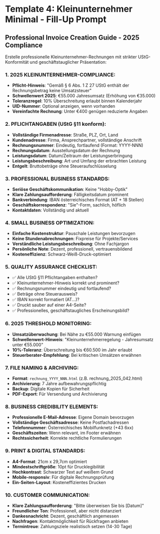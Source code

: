 # Template 4: Kleinunternehmer Minimal - Fill-Up Prompt

## Professional Invoice Creation Guide - 2025 Compliance

Erstelle professionelle Kleinunternehmer-Rechnungen mit strikter UStG-Konformität und geschäftstauglicher Präsentation:

### 1. 2025 KLEINUNTERNEHMER-COMPLIANCE:
- **Pflicht-Hinweis**: "Gemäß § 6 Abs. 1 Z 27 UStG enthält der Rechnungsbetrag keine Umsatzsteuer"
- **Schwellenwert 2025**: €55.000 Jahresumsatz (Erhöhung von €35.000)
- **Toleranzregel**: 10% Überschreitung erlaubt binnen Kalenderjahr
- **UID-Nummer**: Optional anzeigen, wenn vorhanden
- **Vereinfachte Rechnung**: Unter €400 genügen reduzierte Angaben

### 2. PFLICHTANGABEN (UStG §11 konform):
- **Vollständige Firmenadresse**: Straße, PLZ, Ort, Land
- **Kundenadresse**: Firma, Ansprechpartner, vollständige Anschrift
- **Rechnungsnummer**: Eindeutig, fortlaufend (Format: YYYY-NNN)
- **Rechnungsdatum**: Ausstellungsdatum der Rechnung
- **Leistungsdatum**: Datum/Zeitraum der Leistungserbringung
- **Leistungsbeschreibung**: Art und Umfang der erbrachten Leistung
- **Entgelt**: Bruttobeträge ohne Steueraufschlüsselung

### 3. PROFESSIONAL BUSINESS STANDARDS:
- **Seriöse Geschäftskommunikation**: Keine "Hobby-Optik"
- **Klare Zahlungsaufforderung**: Fälligkeitsdatum prominent
- **Bankverbindung**: IBAN österreichisches Format (AT + 18 Stellen)
- **Geschäftskorrespondenz**: "Sie"-Form, sachlich, höflich
- **Kontaktdaten**: Vollständig und aktuell

### 4. SMALL BUSINESS OPTIMIZATION:
- **Einfache Kostenstruktur**: Pauschale Leistungen bevorzugen
- **Keine Stundenabrechnungen**: Fixpreise für Projekte/Services
- **Verständliche Leistungsbeschreibung**: Ohne Fachjargon
- **Persönliche Note**: Dezent, professionell, vertrauensbildend
- **Kosteneffizienz**: Schwarz-Weiß-Druck-optimiert

### 5. QUALITY ASSURANCE CHECKLIST:
- ✅ Alle UStG §11 Pflichtangaben enthalten?
- ✅ Kleinunternehmer-Hinweis korrekt und prominent?
- ✅ Rechnungsnummer eindeutig und fortlaufend?
- ✅ Beträge ohne Steuerausweis?
- ✅ IBAN korrekt formatiert (AT...)?
- ✅ Druckt sauber auf einer A4-Seite?
- ✅ Professionelles, geschäftstaugliches Erscheinungsbild?

### 6. 2025 THRESHOLD MONITORING:
- **Umsatzüberwachung**: Bei Nähe zu €55.000 Warnung einfügen
- **Schwellenwert-Hinweis**: "Kleinunternehmerregelung - Jahresumsatz unter €55.000"
- **10%-Toleranz**: Überschreitung bis €60.500 im Jahr erlaubt
- **Steuerberater-Empfehlung**: Bei kritischen Umsätzen erwähnen

### 7. FILE NAMING & ARCHIVING:
- **Format**: `rechnung_YYYY_NNN.html` (z.B. rechnung_2025_042.html)
- **Archivierung**: 7 Jahre aufbewahrungspflichtig
- **Backup**: Digitale Kopien für Sicherheit
- **PDF-Export**: Für Versendung und Archivierung

### 8. BUSINESS CREDIBILITY ELEMENTS:
- **Professionelle E-Mail-Adresse**: Eigene Domain bevorzugen
- **Vollständige Geschäftsadresse**: Keine Postfachadressen
- **Telefonnummer**: Österreichisches Mobilfunknetz (+43 6xx)
- **Geschäftszeiten**: Wenn relevant, im Footer erwähnen
- **Rechtssicherheit**: Korrekte rechtliche Formulierungen

### 9. PRINT & DIGITAL STANDARDS:
- **A4-Format**: 21cm x 29,7cm optimiert
- **Mindestschriftgröße**: 10pt für Drucklegibilität
- **Hochkontrast**: Schwarzer Text auf weißem Grund
- **Mobile-responsiv**: Für digitale Rechnungsprüfung
- **Ein-Seiten-Layout**: Kosteneffizientes Drucken

### 10. CUSTOMER COMMUNICATION:
- **Klare Zahlungsaufforderung**: "Bitte überweisen Sie bis [Datum]"
- **Freundlicher Ton**: Professionell, aber nicht distanziert
- **Dankesnachricht**: Dezent, geschäftlich angemessen
- **Nachfragen**: Kontaktmöglichkeit für Rückfragen anbieten
- **Termintreue**: Zahlungsziele realistisch setzen (14-30 Tage)